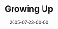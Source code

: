 ---
layout: message
category: message
series: "Special Effects"
title: "Growing Up"
date: 2005-07-23-00-00
message_id: 110
---